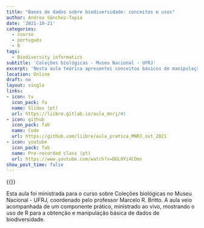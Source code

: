 ```yaml
---
title: "Bases de dados sobre biodiversidade: conceitos e usos"
author: Andrea Sánchez-Tapia
date: '2021-10-21'
categories:
  - course
  - português
  - R
tags:
  - Biodiversity informatics
subtitle: 'Coleções biológicas - Museu Nacional - UFRJ'
excerpt: 'Nesta aula teórica apresentei conceitos básicos de manipulação de bases de dados de biodiversidade usando R'
location: Online
draft: no
layout: single
links:
- icon: tv
  icon_pack: fa
  name: Slides (pt)
  url: https://liibre.gitlab.io/aula_mnrj/#1
- icon: github
  icon_pack: fab
  name: Code
  url: https://github.com/liibre/aula_pratica_MNRJ_out_2021
- icon: youtube
  icon_pack: fab
  name: Pre-recorded class (pt)
  url: https://www.youtube.com/watch?v=DGL0Yi4COms
show_post_time: false
---
```


{{<youtube DGL0Yi4COms>}}

Esta aula foi ministrada para o curso sobre Coleções biológicas no Museu Nacional - UFRJ, coordenado pelo professor Marcelo R. Britto. A aula veio acompanhada de um componente prático, ministrado ao vivo, mostrando o uso de R para a obtenção e manipulação básica de dados de biodiversidade.
